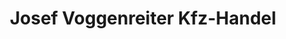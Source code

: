 ---
title: "Josef Voggenreiter Kfz-Handel"
url: /fuerstenzell/josef-voggenreiter-kfz-handel/
shop: Autohaus
---